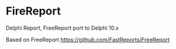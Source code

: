 # FireReport
Delphi Report, FreeReport port to Delphi 10.x

Based on FreeReport https://github.com/FastReports/FreeReport
